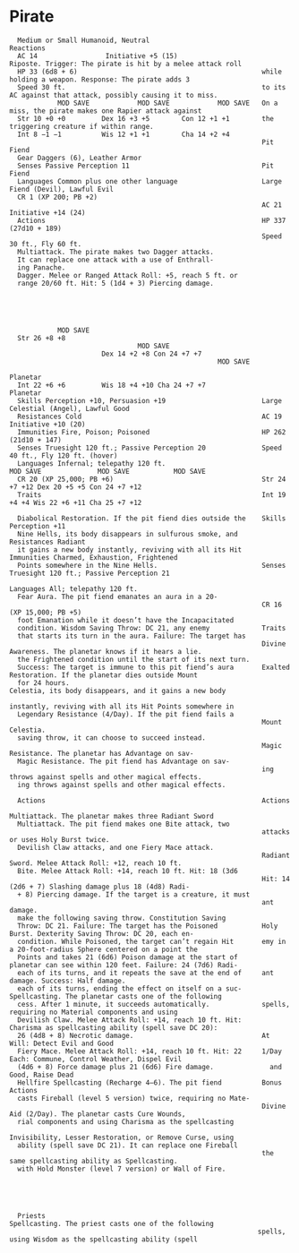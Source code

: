 # Pirate

      Medium or Small Humanoid, Neutral                            Reactions
      AC 14                 Initiative +5 (15)                           Riposte. Trigger: The pirate is hit by a melee attack roll
      HP 33 (6d8 + 6)                                              while holding a weapon. Response: The pirate adds 3
      Speed 30 ft.                                                 to its AC against that attack, possibly causing it to miss.
                MOD SAVE            MOD SAVE            MOD SAVE   On a miss, the pirate makes one Rapier attack against
      Str 10 +0 +0         Dex 16 +3 +5        Con 12 +1 +1        the triggering creature if within range.
      Int 8 −1 −1          Wis 12 +1 +1        Cha 14 +2 +4
                                                                   Pit Fiend
      Gear Daggers (6), Leather Armor
      Senses Passive Perception 11                                 Pit Fiend
      Languages Common plus one other language                     Large Fiend (Devil), Lawful Evil
      CR 1 (XP 200; PB +2)
                                                                   AC 21                            Initiative +14 (24)
      Actions                                                      HP 337 (27d10 + 189)
                                                                   Speed 30 ft., Fly 60 ft.
      Multiattack. The pirate makes two Dagger attacks.
      It can replace one attack with a use of Enthrall-
      ing Panache.
      Dagger. Melee or Ranged Attack Roll: +5, reach 5 ft. or
      range 20/60 ft. Hit: 5 (1d4 + 3) Piercing damage.





                MOD SAVE
      Str 26 +8 +8
                                    MOD SAVE
                           Dex 14 +2 +8 Con 24 +7 +7
                                                        MOD SAVE
                                                                   Planetar
      Int 22 +6 +6         Wis 18 +4 +10 Cha 24 +7 +7              Planetar
      Skills Perception +10, Persuasion +19                        Large Celestial (Angel), Lawful Good
      Resistances Cold                                             AC 19                              Initiative +10 (20)
      Immunities Fire, Poison; Poisoned                            HP 262 (21d10 + 147)
      Senses Truesight 120 ft.; Passive Perception 20              Speed 40 ft., Fly 120 ft. (hover)
      Languages Infernal; telepathy 120 ft.                                  MOD SAVE              MOD SAVE           MOD SAVE
      CR 20 (XP 25,000; PB +6)                                     Str 24 +7 +12 Dex 20 +5 +5 Con 24 +7 +12
      Traits                                                       Int 19 +4 +4 Wis 22 +6 +11 Cha 25 +7 +12

      Diabolical Restoration. If the pit fiend dies outside the    Skills Perception +11
      Nine Hells, its body disappears in sulfurous smoke, and      Resistances Radiant
      it gains a new body instantly, reviving with all its Hit     Immunities Charmed, Exhaustion, Frightened
      Points somewhere in the Nine Hells.                          Senses Truesight 120 ft.; Passive Perception 21
                                                                   Languages All; telepathy 120 ft.
      Fear Aura. The pit fiend emanates an aura in a 20-
                                                                   CR 16 (XP 15,000; PB +5)
      foot Emanation while it doesn’t have the Incapacitated
      condition. Wisdom Saving Throw: DC 21, any enemy             Traits
      that starts its turn in the aura. Failure: The target has
                                                                   Divine Awareness. The planetar knows if it hears a lie.
      the Frightened condition until the start of its next turn.
      Success: The target is immune to this pit fiend’s aura       Exalted Restoration. If the planetar dies outside Mount
      for 24 hours.                                                Celestia, its body disappears, and it gains a new body
                                                                   instantly, reviving with all its Hit Points somewhere in
      Legendary Resistance (4/Day). If the pit fiend fails a
                                                                   Mount Celestia.
      saving throw, it can choose to succeed instead.
                                                                   Magic Resistance. The planetar has Advantage on sav-
      Magic Resistance. The pit fiend has Advantage on sav-
                                                                   ing throws against spells and other magical effects.
      ing throws against spells and other magical effects.

      Actions                                                      Actions
                                                                   Multiattack. The planetar makes three Radiant Sword
      Multiattack. The pit fiend makes one Bite attack, two
                                                                   attacks or uses Holy Burst twice.
      Devilish Claw attacks, and one Fiery Mace attack.
                                                                   Radiant Sword. Melee Attack Roll: +12, reach 10 ft.
      Bite. Melee Attack Roll: +14, reach 10 ft. Hit: 18 (3d6
                                                                   Hit: 14 (2d6 + 7) Slashing damage plus 18 (4d8) Radi-
      + 8) Piercing damage. If the target is a creature, it must
                                                                   ant damage.
      make the following saving throw. Constitution Saving
      Throw: DC 21. Failure: The target has the Poisoned           Holy Burst. Dexterity Saving Throw: DC 20, each en-
      condition. While Poisoned, the target can’t regain Hit       emy in a 20-foot-radius Sphere centered on a point the
      Points and takes 21 (6d6) Poison damage at the start of      planetar can see within 120 feet. Failure: 24 (7d6) Radi-
      each of its turns, and it repeats the save at the end of     ant damage. Success: Half damage.
      each of its turns, ending the effect on itself on a suc-     Spellcasting. The planetar casts one of the following
      cess. After 1 minute, it succeeds automatically.             spells, requiring no Material components and using
      Devilish Claw. Melee Attack Roll: +14, reach 10 ft. Hit:     Charisma as spellcasting ability (spell save DC 20):
      26 (4d8 + 8) Necrotic damage.                                At Will: Detect Evil and Good
      Fiery Mace. Melee Attack Roll: +14, reach 10 ft. Hit: 22     1/Day Each: Commune, Control Weather, Dispel Evil
      (4d6 + 8) Force damage plus 21 (6d6) Fire damage.              and Good, Raise Dead
      Hellfire Spellcasting (Recharge 4–6). The pit fiend          Bonus Actions
      casts Fireball (level 5 version) twice, requiring no Mate-
                                                                   Divine Aid (2/Day). The planetar casts Cure Wounds,
      rial components and using Charisma as the spellcasting
                                                                   Invisibility, Lesser Restoration, or Remove Curse, using
      ability (spell save DC 21). It can replace one Fireball
                                                                   the same spellcasting ability as Spellcasting.
      with Hold Monster (level 7 version) or Wall of Fire.





      Priests                                                     Spellcasting. The priest casts one of the following
                                                                  spells, using Wisdom as the spellcasting ability (spell
